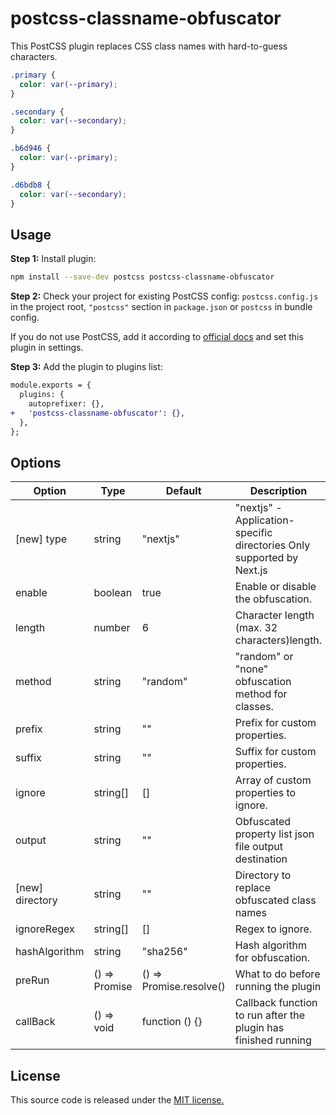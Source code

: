 # postcss-classname-obfuscator

This PostCSS plugin replaces CSS class names with hard-to-guess characters.

```css
.primary {
  color: var(--primary);
}

.secondary {
  color: var(--secondary);
}
```

```css
.b6d946 {
  color: var(--primary);
}

.d6bdb8 {
  color: var(--secondary);
}
```

## Usage

**Step 1:** Install plugin:

```bash
npm install --save-dev postcss postcss-classname-obfuscator
```

**Step 2:** Check your project for existing PostCSS config: `postcss.config.js`
in the project root, `"postcss"` section in `package.json`
or `postcss` in bundle config.

If you do not use PostCSS, add it according to [official docs]
and set this plugin in settings.

**Step 3:** Add the plugin to plugins list:

```diff
module.exports = {
  plugins: {
    autoprefixer: {},
+   'postcss-classname-obfuscator': {},
  },
};
```

## Options

| Option          | Type                | Default                 | Description                                                           |
| --------------- | ------------------- | ----------------------- | --------------------------------------------------------------------- |
| [new] type      | string              | "nextjs"                | "nextjs" - Application-specific directories Only supported by Next.js |
| enable          | boolean             | true                    | Enable or disable the obfuscation.                                    |
| length          | number              | 6                       | Character length (max. 32 characters)length.                          |
| method          | string              | "random"                | "random" or "none" obfuscation method for classes.                    |
| prefix          | string              | ""                      | Prefix for custom properties.                                         |
| suffix          | string              | ""                      | Suffix for custom properties.                                         |
| ignore          | string[]            | []                      | Array of custom properties to ignore.                                 |
| output          | string              | ""                      | Obfuscated property list json file output destination                 |
| [new] directory | string              | ""                      | Directory to replace obfuscated class names                           |
| ignoreRegex     | string[]            | []                      | Regex to ignore.                                                      |
| hashAlgorithm   | string              | "sha256"                | Hash algorithm for obfuscation.                                       |
| preRun          | () => Promise<void> | () => Promise.resolve() | What to do before running the plugin                                  |
| callBack        | () => void          | function () {}          | Callback function to run after the plugin has finished running        |

## License

This source code is released under the [MIT license.]

[MIT license.]: https://opensource.org/licenses/MIT
[official docs]: https://github.com/postcss/postcss#usage
